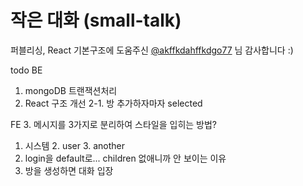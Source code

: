 # 작은 대화 (small-talk)

퍼블리싱, React 기본구조에 도움주신 [@akffkdahffkdgo77](https://github.com/akffkdahffkdgo77) 님 감사합니다 :)

todo
BE
1. mongoDB 트랜잭션처리
2. React 구조 개선
    2-1. 방 추가하자마자 selected

FE
3. 메시지를 3가지로 분리하여 스타일을 입히는 방법?
   1. 시스템 2. user 3. another
4. login을 default로... children 없애니까 안 보이는 이유
5. 방을 생성하면 대화 입장
